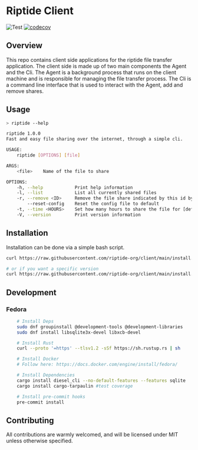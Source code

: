 # Riptide Client

![Test](https://github.com/riptide-org/client/actions/workflows/precommit.yml/badge.svg)
[![codecov](https://codecov.io/gh/riptide-org/client/branch/master/graph/badge.svg?token=T91ZY5HCE1)](https://codecov.io/gh/riptide-org/client)

## Overview

This repo contains client side applications for the riptide file transfer application. The client side is made up of two main components the Agent and the Cli. The Agent is a background process
that runs on the client machine and is responsible for managing the file transfer process. The Cli is a command line interface that is used to interact with the Agent, add and remove shares.

## Usage

```bash
> riptide --help

riptide 1.0.0
Fast and easy file sharing over the internet, through a simple cli.

USAGE:
    riptide [OPTIONS] [file]

ARGS:
    <file>    Name of the file to share

OPTIONS:
    -h, --help            Print help information
    -l, --list            List all currently shared files
    -r, --remove <ID>     Remove the file share indicated by this id by index or id
        --reset-config    Reset the config file to default
    -t, --time <HOURS>    Set how many hours to share the file for [default: 24]
    -V, --version         Print version information

```

## Installation

Installation can be done via a simple bash script.

```bash
curl https://raw.githubusercontent.com/riptide-org/client/main/install.sh | bash

# or if you want a specific version
curl https://raw.githubusercontent.com/riptide-org/client/main/install.sh | VERSION=v1.0.0-rc bash
```

## Development

### Fedora

```sh
    # Install Deps
    sudo dnf groupinstall @development-tools @development-libraries
    sudo dnf install libsqlite3x-devel libxcb-devel

    # Install Rust
    curl --proto '=https' --tlsv1.2 -sSf https://sh.rustup.rs | sh

    # Install Docker
    # Follow here: https://docs.docker.com/engine/install/fedora/

    # Install Dependencies
    cargo install diesel_cli --no-default-features --features sqlite
    cargo install cargo-tarpaulin #test coverage

    # Install pre-commit hooks
    pre-commit install
```

## Contributing

All contributions are warmly welcomed, and will be licensed under MIT unless otherwise specified.

